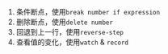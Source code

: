 1. 条件断点，使用`break number if expression`
2. 删除断点，使用`delete number`
3. 回退到上一行，使用`reverse-step`
4. 查看值的变化，使用`watch` & `record `
